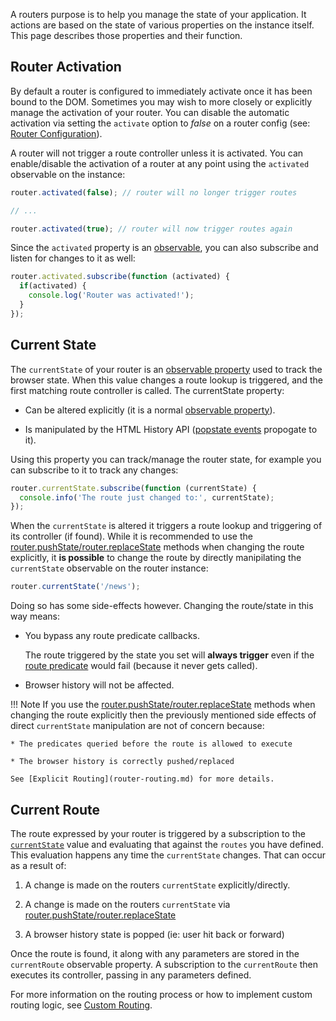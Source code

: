A routers purpose is to help you manage the state of your application. It actions are based on the state of various properties on the instance itself. This page describes those properties and their function.

## Router Activation

By default a router is configured to immediately activate once it has been bound to the DOM. Sometimes you may wish to more closely or explicitly manage the activation of your router. You can disable the automatic activation via setting the `activate` option to *false* on a router config (see: [Router Configuration](router-creation.md#configuration)).

A router will not trigger a route controller unless it is activated. You can enable/disable the activation of a router at any point using the `activated` observable on the instance:

```javascript
router.activated(false); // router will no longer trigger routes

// ...

router.activated(true); // router will now trigger routes again
```

Since the `activated` property is an [observable](observables.md), you can also subscribe and listen for changes to it as well:

```javascript
router.activated.subscribe(function (activated) {
  if(activated) {
    console.log('Router was activated!');
  }
});
```

## Current State

The `currentState` of your router is an [observable property](observables.md) used to track the browser state. When this value changes a route lookup is triggered, and the first matching route controller is called. The currentState property:

* Can be altered explicitly (it is a normal [observable property](observables.md)).

* Is manipulated by the HTML History API ([popstate events](https://developer.mozilla.org/en-US/docs/Web/Events/popstate) propogate to it).

Using this property you can track/manage the router state, for example you can subscribe to it to track any changes:

```javascript
router.currentState.subscribe(function (currentState) {
  console.info('The route just changed to:', currentState);
});
```

When the `currentState` is altered it triggers a route lookup and triggering of its controller (if found). While it is recommended to use the [router.pushState/router.replaceState](router-routing.md#state-change-methods) methods when changing the route explicitly, it **is possible** to change the route by directly manipilating the `currentState` observable on the router instance:

```javascript
router.currentState('/news');
```

Doing so has some side-effects however. Changing the route/state in this way means:

* You bypass any route predicate callbacks.

    The route triggered by the state you set will **always trigger** even if the [route predicate](router-route-config.md#predicate-callback) would fail (because it never gets called).

* Browser history will not be affected.

!!! Note
    If you use the [router.pushState/router.replaceState](router-routing.md#state-change-methods) methods when changing the route explicitly then the previously mentioned side effects of direct `currentState` manipulation are not of concern because:
    
    * The predicates queried before the route is allowed to execute

    * The browser history is correctly pushed/replaced

    See [Explicit Routing](router-routing.md) for more details.

## Current Route

The route expressed by your router is triggered by a subscription to the [`currentState`](#current-state) value and evaluating that against the `routes` you have defined. This evaluation happens any time the `currentState` changes. That can occur as a result of:

1. A change is made on the routers `currentState` explicitly/directly.

1. A change is made on the routers `currentState` via [router.pushState/router.replaceState](router-routing.md#state-change-methods)

1. A browser history state is popped (ie: user hit back or forward)

Once the route is found, it along with any parameters are stored in the `currentRoute` observable property. A subscription to the `currentRoute` then executes its controller, passing in any parameters defined.

For more information on the routing process or how to implement custom routing logic, see [Custom Routing](router-custom.md).
